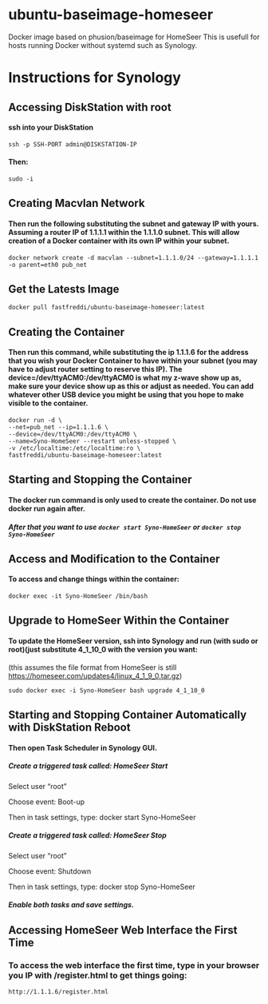# ubuntu-baseimage-homeseer
Docker image based on phusion/baseimage for HomeSeer
This is usefull for hosts running Docker without systemd such as Synology. 

# Instructions for Synology 
## Accessing DiskStation with root
#### ssh into your DiskStation
  ```ssh -p SSH-PORT admin@DISKSTATION-IP```

#### Then:
  ```sudo -i```
  
  
  
## Creating Macvlan Network
#### Then run the following substituting the subnet and gateway IP with yours. Assuming a router IP of 1.1.1.1 within the 1.1.1.0 subnet. This will allow creation of a Docker container with its own IP within your subnet.

```docker network create -d macvlan --subnet=1.1.1.0/24 --gateway=1.1.1.1 -o parent=eth0 pub_net```




## Get the Latests Image

```docker pull fastfreddi/ubuntu-baseimage-homeseer:latest```

## Creating the Container 
#### Then run this command, while substituting the ip 1.1.1.6 for the address that you wish your Docker Container to have within your subnet (you may have to adjust router setting to reserve this IP). The device=/dev/ttyACM0:/dev/ttyACM0 is what my z-wave show up as, make sure your device show up as this or adjust as needed. You can add whatever other USB device you might be using that you hope to make visible to the container.

```
docker run -d \
--net=pub_net --ip=1.1.1.6 \
--device=/dev/ttyACM0:/dev/ttyACM0 \
--name=Syno-HomeSeer --restart unless-stopped \
-v /etc/localtime:/etc/localtime:ro \
fastfreddi/ubuntu-baseimage-homeseer:latest
```

## Starting and Stopping the Container
#### The docker run command is only used to create the container. Do not use docker run again after. 
##### After that you want to use `docker start Syno-HomeSeer` or `docker stop Syno-HomeSeer`


## Access and Modification to the Container
#### To access and change things within the container:
```
docker exec -it Syno-HomeSeer /bin/bash
```

## Upgrade to HomeSeer Within the Container
#### To update the HomeSeer version, ssh into Synology and run (with sudo or root)(just substitute 4_1_10_0 with the version you want:
(this assumes the file format from HomeSeer is still https://homeseer.com/updates4/linux_4_1_9_0.tar.gz)

```
sudo docker exec -i Syno-HomeSeer bash upgrade 4_1_10_0
```

## Starting and Stopping Container Automatically with DiskStation Reboot
#### Then open Task Scheduler in Synology GUI.

##### Create a triggered task called: HomeSeer Start
Select user “root”

Choose event: Boot-up

Then in task settings, type: docker start Syno-HomeSeer

##### Create a triggered task called: HomeSeer Stop
Select user “root”

Choose event: Shutdown

Then in task settings, type: docker stop Syno-HomeSeer

##### Enable both tasks and save settings.


## Accessing HomeSeer Web Interface the First Time
### To access the web interface the first time, type in your browser you IP with /register.html to get things going:

```
http://1.1.1.6/register.html
```
